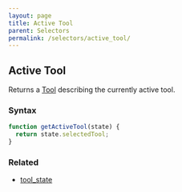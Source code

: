 ```yaml
---
layout: page
title: Active Tool
parent: Selectors
permalink: /selectors/active_tool/
---
```


## Active Tool

Returns a [Tool](/externals/tools/) describing the currently active tool.

### Syntax

```js
function getActiveTool(state) {
  return state.selectedTool;
}
```

### Related

- [tool_state](./tool_state.md)
